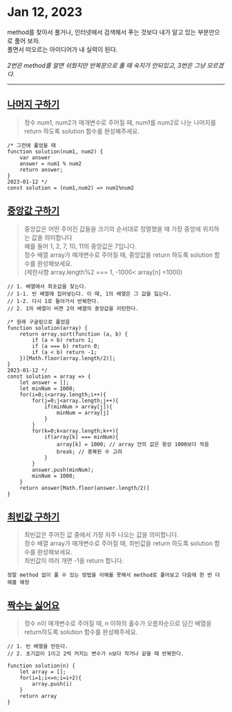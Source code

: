 # Jan 12, 2023 

method를 찾아서 풀거나, 인터넷에서 검색해서 푸는 것보다 내가 알고 있는 부분만으로 풀어 보자.<br>풀면서 떠오르는 아이디어가 내 실력이 된다.<br><br>
*2번은 method를 알면 쉬웠지만 반복문으로 풀 때 숙지가 안되있고, 3번은 그냥 모르겠다.*
    
* * *

## [나머지 구하기](https://school.programmers.co.kr/learn/courses/30/lessons/120810)
>정수 num1, num2가 매개변수로 주어질 때, num1를 num2로 나눈 나머지를 return 하도록 solution 함수를 완성해주세요.

    /* 그전에 풀었을 때
    function solution(num1, num2) {
        var answer
        answer = num1 % num2
        return answer;
    } 
    2023-01-12 */
    const solution = (num1,num2) => num1%num2

## [중앙값 구하기](https://school.programmers.co.kr/learn/courses/30/lessons/120811)
>중앙값은 어떤 주어진 값들을 크기의 순서대로 정렬했을 때 가장 중앙에 위치하는 값을 의미합니다<br>예를 들어 1, 2, 7, 10, 11의 중앙값은 7입니다.<br> 정수 배열 array가 매개변수로 주어질 때, 중앙값을 return 하도록 solution 함수를 완성해보세요.<br> (제한사항 array.length%2 === 1, -1000< array[n] <1000)

    // 1. 배열에서 최솟값을 찾는다.
    // 1-1. 빈 배열에 집어넣는다. 이 때, 1의 배열은 그 값을 잃는다.
    // 1-2. 다시 1로 돌아가서 반복한다.
    // 2. 1의 배열이 비면 2의 배열의 중앙값을 리턴한다.

    /* 원래 구글링으로 풀었음
    function solution(array) {
        return array.sort(function (a, b) {
            if (a > b) return 1;
            if (a === b) return 0;
            if (a < b) return -1;
        })[Math.floor(array.length/2)];
    } 
    2023-01-12 */
    const solution = array => {
        let answer = [];
        let minNum = 1000;
        for(i=0;i<array.length;i++){
            for(j=0;j<array.length;j++){
                if(minNum > array[j]){
                    minNum = array[j]
                }
            }
            for(k=0;k<array.length;k++){
                if(array[k] === minNum){
                    array[k] = 1000; // array 안의 값은 항상 1000보다 작음
                    break; // 중복된 수 고려
                }
            }
            answer.push(minNum);
            minNum = 1000;
        }
        return answer[Math.floor(answer.length/2)]
    }
## [최빈값 구하기](https://school.programmers.co.kr/learn/courses/30/lessons/120812)
>최빈값은 주어진 값 중에서 가장 자주 나오는 값을 의미합니다.<br>정수 배열 array가 매개변수로 주어질 때, 최빈값을 return 하도록 solution 함수를 완성해보세요.<br>최빈값이 여러 개면 -1을 return 합니다.

    정말 method 없이 풀 수 있는 방법을 이해를 못해서 method로 풀어보고 다음에 한 번 더 해볼 예정
## [짝수는 싫어요](https://school.programmers.co.kr/learn/courses/30/lessons/120813)
>정수 n이 매개변수로 주어질 때, n 이하의 홀수가 오름차순으로 담긴 배열을 return하도록 solution 함수를 완성해주세요.

    // 1. 빈 배열을 만든다.
    // 2. 초기값이 1이고 2씩 커지는 변수가 n보다 작거나 같을 때 반복한다.

    function solution(n) {
        let array = [];
        for(i=1;i<=n;i=i+2){
            array.push(i)
        }
        return array
    }